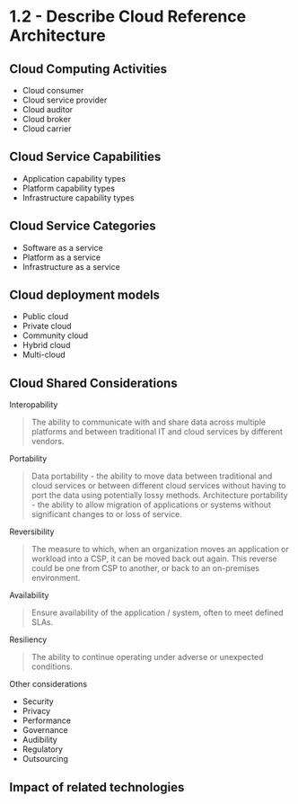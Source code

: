 # 1.2 - Describe Cloud Reference Architecture

## Cloud Computing Activities

- Cloud consumer
- Cloud service provider
- Cloud auditor
- Cloud broker
- Cloud carrier

## Cloud Service Capabilities

- Application capability types
- Platform capability types
- Infrastructure capability types

## Cloud Service Categories

- Software as a service
- Platform as a service
- Infrastructure as a service

## Cloud deployment models

- Public cloud
- Private cloud
- Community cloud
- Hybrid cloud
- Multi-cloud

## Cloud Shared Considerations

Interopability
> The ability to communicate with and share data across multiple platforms and between traditional IT and cloud services by different vendors.

Portability
> Data portability - the ability to move data between traditional and cloud services or between different cloud services without having to port the data using potentially lossy methods.
> Architecture portability - the ability to allow migration of applications or systems without significant changes to or loss of service.

Reversibility
> The measure to which, when an organization moves an application or workload into a CSP, it can be moved back out again.
> This reverse could be one from CSP to another, or back to an on-premises environment.

Availability
> Ensure availability of the application / system, often to meet defined SLAs.

Resiliency
> The ability to continue operating under adverse or unexpected conditions.

Other considerations
- Security
- Privacy
- Performance
- Governance
- Audibility
- Regulatory
- Outsourcing

## Impact of related technologies

